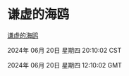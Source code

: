 # 谦虚的海鸥
[谦虚的海鸥](http://219.139.196.74:56308/qxdho/course/base/hotlink/index.php)

2024年 06月 20日 星期四 20:10:02 CST

2024年 06月 20日 星期四 12:10:02 GMT
